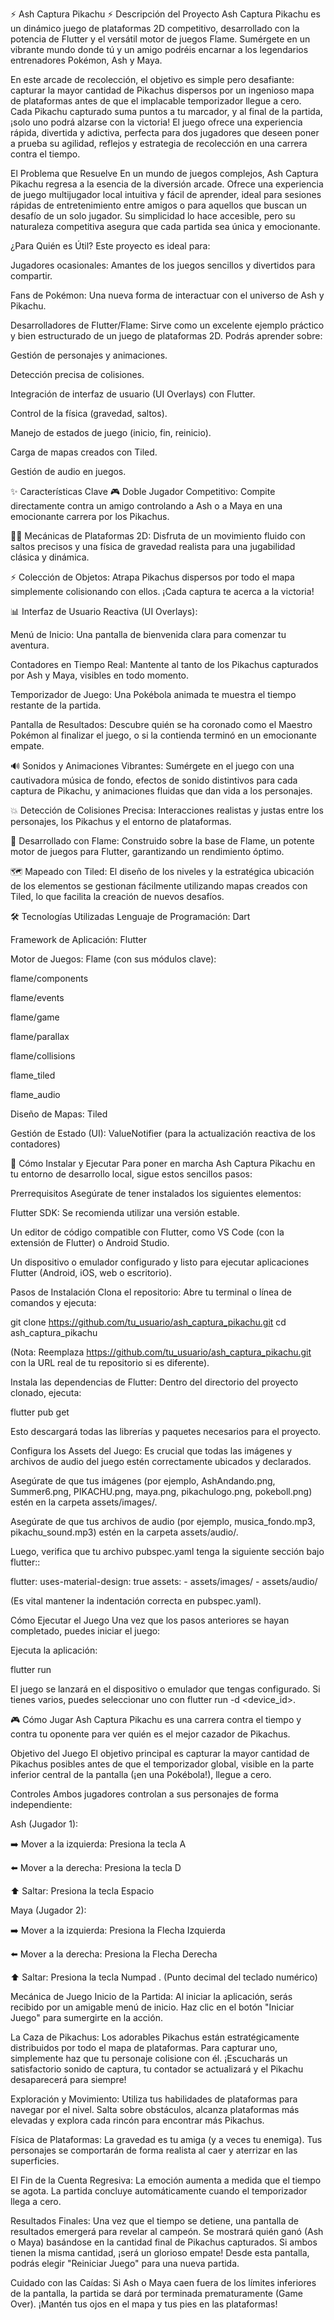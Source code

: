 ⚡ Ash Captura Pikachu ⚡
Descripción del Proyecto
Ash Captura Pikachu es un dinámico juego de plataformas 2D competitivo, desarrollado con la potencia de Flutter y el versátil motor de juegos Flame. Sumérgete en un vibrante mundo donde tú y un amigo podréis encarnar a los legendarios entrenadores Pokémon, Ash y Maya.

En este arcade de recolección, el objetivo es simple pero desafiante: capturar la mayor cantidad de Pikachus dispersos por un ingenioso mapa de plataformas antes de que el implacable temporizador llegue a cero. Cada Pikachu capturado suma puntos a tu marcador, y al final de la partida, ¡solo uno podrá alzarse con la victoria! El juego ofrece una experiencia rápida, divertida y adictiva, perfecta para dos jugadores que deseen poner a prueba su agilidad, reflejos y estrategia de recolección en una carrera contra el tiempo.

El Problema que Resuelve
En un mundo de juegos complejos, Ash Captura Pikachu regresa a la esencia de la diversión arcade. Ofrece una experiencia de juego multijugador local intuitiva y fácil de aprender, ideal para sesiones rápidas de entretenimiento entre amigos o para aquellos que buscan un desafío de un solo jugador. Su simplicidad lo hace accesible, pero su naturaleza competitiva asegura que cada partida sea única y emocionante.

¿Para Quién es Útil?
Este proyecto es ideal para:

Jugadores ocasionales: Amantes de los juegos sencillos y divertidos para compartir.

Fans de Pokémon: Una nueva forma de interactuar con el universo de Ash y Pikachu.

Desarrolladores de Flutter/Flame: Sirve como un excelente ejemplo práctico y bien estructurado de un juego de plataformas 2D. Podrás aprender sobre:

Gestión de personajes y animaciones.

Detección precisa de colisiones.

Integración de interfaz de usuario (UI Overlays) con Flutter.

Control de la física (gravedad, saltos).

Manejo de estados de juego (inicio, fin, reinicio).

Carga de mapas creados con Tiled.

Gestión de audio en juegos.

✨ Características Clave
🎮 Doble Jugador Competitivo: Compite directamente contra un amigo controlando a Ash o a Maya en una emocionante carrera por los Pikachus.

🏃‍♂️ Mecánicas de Plataformas 2D: Disfruta de un movimiento fluido con saltos precisos y una física de gravedad realista para una jugabilidad clásica y dinámica.

⚡ Colección de Objetos: Atrapa Pikachus dispersos por todo el mapa simplemente colisionando con ellos. ¡Cada captura te acerca a la victoria!

📊 Interfaz de Usuario Reactiva (UI Overlays):

Menú de Inicio: Una pantalla de bienvenida clara para comenzar tu aventura.

Contadores en Tiempo Real: Mantente al tanto de los Pikachus capturados por Ash y Maya, visibles en todo momento.

Temporizador de Juego: Una Pokébola animada te muestra el tiempo restante de la partida.

Pantalla de Resultados: Descubre quién se ha coronado como el Maestro Pokémon al finalizar el juego, o si la contienda terminó en un emocionante empate.

🔊 Sonidos y Animaciones Vibrantes: Sumérgete en el juego con una cautivadora música de fondo, efectos de sonido distintivos para cada captura de Pikachu, y animaciones fluidas que dan vida a los personajes.

💥 Detección de Colisiones Precisa: Interacciones realistas y justas entre los personajes, los Pikachus y el entorno de plataformas.

🚀 Desarrollado con Flame: Construido sobre la base de Flame, un potente motor de juegos para Flutter, garantizando un rendimiento óptimo.

🗺️ Mapeado con Tiled: El diseño de los niveles y la estratégica ubicación de los elementos se gestionan fácilmente utilizando mapas creados con Tiled, lo que facilita la creación de nuevos desafíos.

🛠️ Tecnologías Utilizadas
Lenguaje de Programación: Dart

Framework de Aplicación: Flutter

Motor de Juegos: Flame (con sus módulos clave):

flame/components

flame/events

flame/game

flame/parallax

flame/collisions

flame_tiled

flame_audio

Diseño de Mapas: Tiled

Gestión de Estado (UI): ValueNotifier (para la actualización reactiva de los contadores)

🚀 Cómo Instalar y Ejecutar
Para poner en marcha Ash Captura Pikachu en tu entorno de desarrollo local, sigue estos sencillos pasos:

Prerrequisitos
Asegúrate de tener instalados los siguientes elementos:

Flutter SDK: Se recomienda utilizar una versión estable.

Un editor de código compatible con Flutter, como VS Code (con la extensión de Flutter) o Android Studio.

Un dispositivo o emulador configurado y listo para ejecutar aplicaciones Flutter (Android, iOS, web o escritorio).

Pasos de Instalación
Clona el repositorio: Abre tu terminal o línea de comandos y ejecuta:

git clone https://github.com/tu_usuario/ash_captura_pikachu.git
cd ash_captura_pikachu

(Nota: Reemplaza https://github.com/tu_usuario/ash_captura_pikachu.git con la URL real de tu repositorio si es diferente).

Instala las dependencias de Flutter: Dentro del directorio del proyecto clonado, ejecuta:

flutter pub get

Esto descargará todas las librerías y paquetes necesarios para el proyecto.

Configura los Assets del Juego:
Es crucial que todas las imágenes y archivos de audio del juego estén correctamente ubicados y declarados.

Asegúrate de que tus imágenes (por ejemplo, AshAndando.png, Summer6.png, PIKACHU.png, maya.png, pikachulogo.png, pokeboll.png) estén en la carpeta assets/images/.

Asegúrate de que tus archivos de audio (por ejemplo, musica_fondo.mp3, pikachu_sound.mp3) estén en la carpeta assets/audio/.

Luego, verifica que tu archivo pubspec.yaml tenga la siguiente sección bajo flutter::

flutter:
  uses-material-design: true
  assets:
    - assets/images/
    - assets/audio/

(Es vital mantener la indentación correcta en pubspec.yaml).

Cómo Ejecutar el Juego
Una vez que los pasos anteriores se hayan completado, puedes iniciar el juego:

Ejecuta la aplicación:

flutter run

El juego se lanzará en el dispositivo o emulador que tengas configurado. Si tienes varios, puedes seleccionar uno con flutter run -d <device_id>.

🎮 Cómo Jugar
Ash Captura Pikachu es una carrera contra el tiempo y contra tu oponente para ver quién es el mejor cazador de Pikachus.

Objetivo del Juego
El objetivo principal es capturar la mayor cantidad de Pikachus posibles antes de que el temporizador global, visible en la parte inferior central de la pantalla (¡en una Pokébola!), llegue a cero.

Controles
Ambos jugadores controlan a sus personajes de forma independiente:

Ash (Jugador 1):

➡️ Mover a la izquierda: Presiona la tecla A

⬅️ Mover a la derecha: Presiona la tecla D

⬆️ Saltar: Presiona la tecla Espacio

Maya (Jugador 2):

➡️ Mover a la izquierda: Presiona la Flecha Izquierda

⬅️ Mover a la derecha: Presiona la Flecha Derecha

⬆️ Saltar: Presiona la tecla Numpad . (Punto decimal del teclado numérico)

Mecánica de Juego
Inicio de la Partida: Al iniciar la aplicación, serás recibido por un amigable menú de inicio. Haz clic en el botón "Iniciar Juego" para sumergirte en la acción.

La Caza de Pikachus: Los adorables Pikachus están estratégicamente distribuidos por todo el mapa de plataformas. Para capturar uno, simplemente haz que tu personaje colisione con él. ¡Escucharás un satisfactorio sonido de captura, tu contador se actualizará y el Pikachu desaparecerá para siempre!

Exploración y Movimiento: Utiliza tus habilidades de plataformas para navegar por el nivel. Salta sobre obstáculos, alcanza plataformas más elevadas y explora cada rincón para encontrar más Pikachus.

Física de Plataformas: La gravedad es tu amiga (y a veces tu enemiga). Tus personajes se comportarán de forma realista al caer y aterrizar en las superficies.

El Fin de la Cuenta Regresiva: La emoción aumenta a medida que el tiempo se agota. La partida concluye automáticamente cuando el temporizador llega a cero.

Resultados Finales: Una vez que el tiempo se detiene, una pantalla de resultados emergerá para revelar al campeón. Se mostrará quién ganó (Ash o Maya) basándose en la cantidad final de Pikachus capturados. Si ambos tienen la misma cantidad, ¡será un glorioso empate! Desde esta pantalla, podrás elegir "Reiniciar Juego" para una nueva partida.

Cuidado con las Caídas: Si Ash o Maya caen fuera de los límites inferiores de la pantalla, la partida se dará por terminada prematuramente (Game Over). ¡Mantén tus ojos en el mapa y tus pies en las plataformas!

